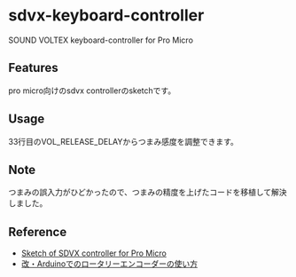 # sdvx-keyboard-controller
SOUND VOLTEX keyboard-controller for Pro Micro

## Features
pro micro向けのsdvx controllerのsketchです。

## Usage
33行目のVOL_RELEASE_DELAYからつまみ感度を調整できます。

## Note
つまみの誤入力がひどかったので、つまみの精度を上げたコードを移植して解決しました。

## Reference
- [Sketch of SDVX controller for Pro Micro](https://github.com/sugattor/pro-micro-sdvx)
- [改・Arduinoでのロータリーエンコーダーの使い方](https://tsuzureya.net/how-to-use-rotary-encoder-with-arduino-revised/)
